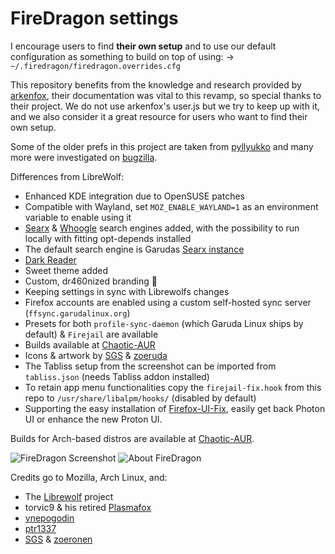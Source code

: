 # FireDragon settings

I encourage users to find **their own setup** and to use our default configuration as something to build on top of using:
-> `~/.firedragon/firedragon.overrides.cfg`

This repository benefits from the knowledge and research provided by [arkenfox](https://github.com/arkenfox), their documentation was vital to this revamp, so special thanks to their project.
We do not use arkenfox's user.js but we try to keep up with it, and we also consider it a great resource for users who want to find their own setup.

Some of the older prefs in this project are taken from [pyllyukko](https://github.com/pyllyukko/user.js/) and many more were investigated on [bugzilla](https://bugzilla.mozilla.org/home).

Differences from LibreWolf:

- Enhanced KDE integration due to OpenSUSE patches
- Compatible with Wayland, set `MOZ_ENABLE_WAYLAND=1` as an environment variable to enable using it
- [Searx](https://searx.garudalinux.org/) & [Whoogle](https://search.garudalinux.org/) search engines added, with the possibility to run locally with fitting opt-depends installed
- The default search engine is Garudas [Searx instance](https://searx.garudalinux.org)
- [Dark Reader](https://addons.mozilla.org/en-US/firefox/addon/darkreader/)
- Sweet theme added
- Custom, dr460nized branding :dragon:
- Keeping settings in sync with Librewolfs changes
- Firefox accounts are enabled using a custom self-hosted sync server (`ffsync.garudalinux.org`)
- Presets for both `profile-sync-daemon` (which Garuda Linux ships by default) & `Firejail` are available
- Builds available at [Chaotic-AUR](https://chaotic.cx)
- Icons & artwork by [SGS](https://gitlab.com/SGSm) & [zoeruda](https://gitlab.com/zoeruda)
- The Tabliss setup from the screenshot can be imported from `tabliss.json` (needs Tabliss addon installed)
- To retain app menu functionalities copy the `firejail-fix.hook` from this repo to `/usr/share/libalpm/hooks/` (disabled by default)
- Supporting the easy installation of [Firefox-UI-Fix](https://github.com/black7375/Firefox-UI-Fix#installation-guide), easily get back Photon UI or enhance the new Proton UI.

Builds for Arch-based distros are available at [Chaotic-AUR](https://aur.chaotic.cx).

<img src="https://gitlab.com/dr460nf1r3/dragonwolf-settings/-/raw/master/home.png/" alt="FireDragon Screenshot">
<img src="https://gitlab.com/dr460nf1r3/dragonwolf-settings/-/raw/master/about.png/" alt="About FireDragon" >

Credits go to Mozilla, Arch Linux, and:

- The [Librewolf](https://librewolf-community.gitlab.io/) project
- torvic9 & his retired [Plasmafox](https://github.com/torvic9/plasmafox)
- [vnepogodin](https://aur.archlinux.org/account/vnepogodin)
- [ptr1337](https://aur.archlinux.org/account/ptr1337)
- [SGS](https://gitlab.com/SGSm) & [zoeronen](https://gitlab.com/zoeronen)
